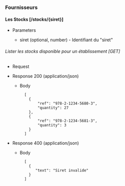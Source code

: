 ### Fournisseurs

#### Les Stocks [/stocks/{siret}]

+ Parameters

  + siret (optional, number) - Identifiant du "siret"

###### Lister les stocks disponible pour un établissement [GET]

+ Request

+ Response 200 (application/json)

    + Body

            [
              {
                  "ref": "978-2-1234-5680-3",
                  "quantity": 27
              },
              {
                  "ref": "978-2-1234-5681-3",
                  "quantity": 3
              }
            ]

+ Response 400 (application/json)

    + Body

            [
              {
                 "text": "Siret invalide"
              }
            ]
